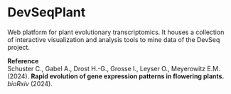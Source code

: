 # DevSeqPlant
Web platform for plant evolutionary transcriptomics. It houses a collection of interactive visualization and analysis tools to mine data of the DevSeq project.

**Reference**
<br/>
Schuster C., Gabel A., Drost H.-G., Grosse I., Leyser O., Meyerowitz E.M. (2024). **Rapid evolution of gene expression patterns in flowering plants.** *bioRxiv* (2024).
